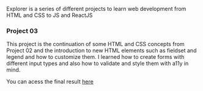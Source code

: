 
Explorer is a series of different projects to learn web development from HTML and CSS to JS and ReactJS

### Project 03
This project is the continuation of some HTML and CSS concepts from Project 02 and the introduction to new HTML elements such as fieldset and legend and how to customize them. I learned how to create forms with different input types and also how to validate and style them with a11y in mind.

You can acess the final result [here](https://dadaniela.github.io/explorer-project3/)